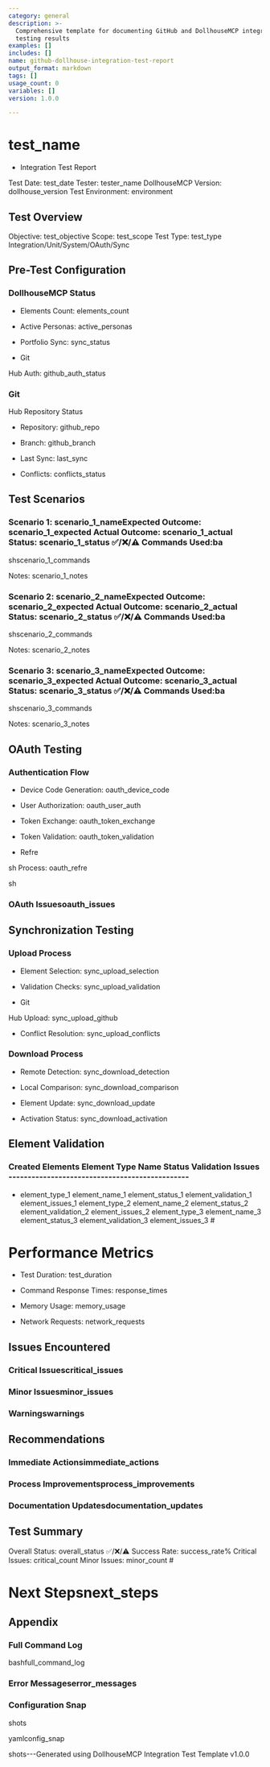 ```yaml
---
category: general
description: >-
  Comprehensive template for documenting GitHub and DollhouseMCP integration
  testing results
examples: []
includes: []
name: github-dollhouse-integration-test-report
output_format: markdown
tags: []
usage_count: 0
variables: []
version: 1.0.0

---
```

# test_name

- Integration Test Report

Test Date: test_date  Tester: tester_name  DollhouseMCP Version: dollhouse_version  Test Environment: environment

## Test Overview

Objective: test_objective  Scope: test_scope  Test Type: test_type Integration/Unit/System/OAuth/Sync

## Pre-Test Configuration

### DollhouseMCP Status

- Elements Count: elements_count

- Active Personas: active_personas

- Portfolio Sync: sync_status

- Git

Hub Auth: github_auth_status

### Git

Hub Repository Status

- Repository: github_repo

- Branch: github_branch

- Last Sync: last_sync

- Conflicts: conflicts_status

## Test Scenarios

### Scenario 1: scenario_1_nameExpected Outcome: scenario_1_expected  Actual Outcome: scenario_1_actual  Status: scenario_1_status ✅/❌/⚠️  Commands Used:ba

shscenario_1_commands

Notes: scenario_1_notes

### Scenario 2: scenario_2_nameExpected Outcome: scenario_2_expected  Actual Outcome: scenario_2_actual  Status: scenario_2_status ✅/❌/⚠️  Commands Used:ba

shscenario_2_commands

Notes: scenario_2_notes

### Scenario 3: scenario_3_nameExpected Outcome: scenario_3_expected  Actual Outcome: scenario_3_actual  Status: scenario_3_status ✅/❌/⚠️  Commands Used:ba

shscenario_3_commands

Notes: scenario_3_notes

## OAuth Testing

### Authentication Flow

- Device Code Generation: oauth_device_code

- User Authorization: oauth_user_auth

- Token Exchange: oauth_token_exchange

- Token Validation: oauth_token_validation

- Refre

sh Process: oauth_refre

sh

### OAuth Issuesoauth_issues

## Synchronization Testing

### Upload Process

- Element Selection: sync_upload_selection

- Validation Checks: sync_upload_validation

- Git

Hub Upload: sync_upload_github

- Conflict Resolution: sync_upload_conflicts

### Download Process

- Remote Detection: sync_download_detection

- Local Comparison: sync_download_comparison

- Element Update: sync_download_update

- Activation Status: sync_download_activation

## Element Validation

### Created Elements Element Type  Name  Status  Validation  Issues -----------------------------------------------

- element_type_1  element_name_1  element_status_1  element_validation_1  element_issues_1  element_type_2  element_name_2  element_status_2  element_validation_2  element_issues_2  element_type_3  element_name_3  element_status_3  element_validation_3  element_issues_3 #

# Performance Metrics

- Test Duration: test_duration

- Command Response Times: response_times

- Memory Usage: memory_usage

- Network Requests: network_requests

## Issues Encountered

### Critical Issuescritical_issues

### Minor Issuesminor_issues

### Warningswarnings

## Recommendations

### Immediate Actionsimmediate_actions

### Process Improvementsprocess_improvements

### Documentation Updatesdocumentation_updates

## Test Summary

Overall Status: overall_status ✅/❌/⚠️  Success Rate: success_rate%  Critical Issues: critical_count  Minor Issues: minor_count  #

# Next Stepsnext_steps

## Appendix

### Full Command Log

bashfull_command_log

### Error Messageserror_messages

### Configuration Snap

shots

yamlconfig_snap

shots---Generated using DollhouseMCP Integration Test Template v1.0.0
